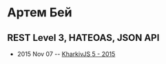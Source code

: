 # Артем Бей

## REST Level 3, HATEOAS, JSON API
- 2015 Nov 07 -- [KharkivJS 5 - 2015](https://www.youtube.com/watch?v=MmyvNUAnI64)    
